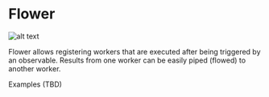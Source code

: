 Flower
======
![alt text](https://ci.appveyor.com/api/projects/status/36ichmofcn1aoatg/branch/master?svg=true "master branch status badge")

Flower allows registering workers that are executed after being triggered by an observable.
Results from one worker can be easily piped (flowed) to another worker.

Examples (TBD)
